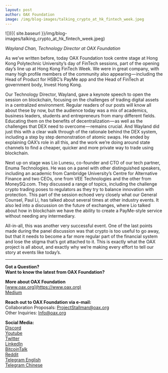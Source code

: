 ```yaml
---
layout: post
author: OAX Foundation
image: /img/blog-images/talking_crypto_at_hk_fintech_week.jpeg
---
```

![]({{ site.baseurl }}/img/blog-images/talking_crypto_at_hk_fintech_week.jpeg)

_Wayland Chan, Technology Director at OAX Foundation_

As we’ve written before, today OAX Foundation took centre stage at Hong Kong Polytechnic University’s day of FinTech sessions, part of the opening day’s line up at Hong Kong FinTech Week. We were in great company, with many high profile members of the community also appearing — including the Head of Product for HSBC’s PayMe app and the Head of FinTech at government body, Invest Hong Kong.

Our Technology Director, Wayland, gave a keynote speech to open the session on blockchain, focusing on the challenges of trading digital assets in a centralized environment. Regular readers of our posts will know all about these by now, but the audience today was a mix of academics, business leaders, students and entrepreneurs from many different fields. Educating them on the benefits of decentralization — as well as the challenges that DEX need to overcome — remains crucial. And Wayland did just this with a clear walk through of the rationale behind the DEX system, including a step by step demonstration of atomic swaps. He ended by explaining OAX’s role in all this, and the work we’re doing around state channels to find a cheaper, quicker and more private way to trade using blockchain.

Next up on stage was Lio Lunesu, co-founder and CTO of our tech partner, Enuma Technologies. He was on a panel with other distinguished speakers, including an academic from Cambridge University’s Centre for Alternative Finance and two CEOs, one from VEE Technologies and the other from MoneySQ.com. They discussed a range of topics, including the challenge crypto trading poses to regulators as they try to balance innovation with protection. This part of the session echoed very closely what our General Counsel, Paul Li, has talked about several times at other industry events. It also led into a discussion on the future of exchanges, where Lio talked about how in blockchain we have the ability to create a PayMe-style service without needing any intermediary.

All-in-all, this was another very successful event. One of the last points made during the panel discussion was that crypto is too useful to go away, but that it needs to become a far more regular part of the financial system and lose the stigma that’s got attached to it. This is exactly what the OAX project is all about, and exactly why we’re making every effort to tell our story at events like today’s.

---

**Got a Question?**  
**Want to know the latest from OAX Foundation?**  

**More about OAX Foundation**  
[www.oax.org](https://www.oax.org)  
[Medium](https://medium.com/@OAX_Foundation)  

**Reach out to OAX Foundation via e-mail:**  
Collaboration Proposals: [ProjectStallman@oax.org](mailto:ProjectStallman@oax.org)  
Other Inquiries: [Info@oax.org](mailto:Info@oax.org)  

**Social Media:**  
[Discord](https://discordapp.com/invite/ZH5YHkb)  
[Youtube](https://bit.ly/2Bvsk73)  
[Twitter](https://twitter.com/OAX_Foundation)  
[LinkedIn](https://www.linkedin.com/company/oax-foundation/)  
[BitcoinTalk](http://bitcointalk.org/index.php?topic=1943946)  
[Reddit](https://www.reddit.com/r/OpenANX/)  
[Telegram English](https://t.me/openanxteam)  
[Telegram Chinese](https://t.me/oax_cn)  